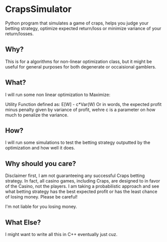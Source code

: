 # CrapsSimulator
Python program that simulates a game of craps, helps you judge your betting strategy, optimize expected return/loss or minimize variance of your return/losses.

## Why?
This is for a algorithms for non-linear optimization class, but it might be useful for general purposes for both degenerate or occaisional gamblers.

## What?
I will run some non linear optimization to Maximize:

Utility Function defined as: 
E[W] - c*Var(W)
Or in words, the expected profit minus penalty given by variance of profit, wehre c is a parameter on how much to penalize the variance.

## How?
I will run some simulations to test the betting strategy outputted by the optimization and how well it does.

## Why should you care?
Disclaimer first, I am not guaranteeing any successful Craps betting strategy. In fact, all casino games, including Craps, are designed to in favor of the Casino, not the players.
I am taking a probabilistic approach and see what betting strategy has the best expected profit or has the least chance of losing money.
Please be careful! 

I'm not liable for you losing money.


## What Else?
I might want to write all this in C++ eventually just cuz.
